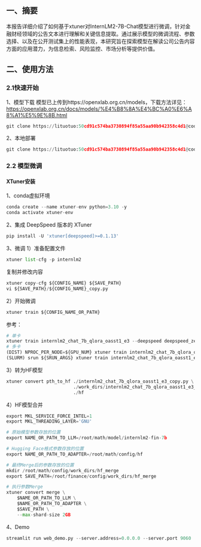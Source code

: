 ## 一、摘要

本报告详细介绍了如何基于xtuner对InternLM2-7B-Chat模型进行微调，针对金融财经领域的公告文本进行理解和关键信息提取。通过展示模型的微调流程、参数选择、以及在公开测试集上的性能表现，本研究旨在探索模型在解读公司公告内容方面的应用潜力，为信息检索、风险监控、市场分析等提供价值。

## 二、使用方法

### 2.1快速开始
1、模型下载
模型已上传到https://openxlab.org.cn/models，下载方法详见：https://openxlab.org.cn/docs/models/%E4%B8%8A%E4%BC%A0%E6%A8%A1%E5%9E%8B.html
```python
git clone https://lituotuo:50cd91c574ba3730894f85a55aa90b942358c4d1@code.openxlab.org.cn/lituotuo/FinAnnounceChat.git
```
2、本地部署
```python
git clone https://lituotuo:50cd91c574ba3730894f85a55aa90b942358c4d1@code.openxlab.org.cn/lituotuo/FinAnnounceChat.git
```
### 2.2 模型微调
#### XTuner安装
1、conda虚拟环境
``` python
conda create --name xtuner-env python=3.10 -y
conda activate xtuner-env
```
2、集成 DeepSpeed 版本的 XTuner
``` python
pip install -U 'xtuner[deepspeed]>=0.1.13'
```
3、微调
1）准备配置文件
``` python
xtuner list-cfg -p internlm2
```
复制并修改内容
``` python
xtuner copy-cfg ${CONFIG_NAME} ${SAVE_PATH}
vi ${SAVE_PATH}/${CONFIG_NAME}_copy.py
```
2）开始微调
``` python
xtuner train ${CONFIG_NAME_OR_PATH}
```
参考：
``` python
# 单卡
xtuner train internlm2_chat_7b_qlora_oasst1_e3 --deepspeed deepspeed_zero2
# 多卡
(DIST) NPROC_PER_NODE=${GPU_NUM} xtuner train internlm2_chat_7b_qlora_oasst1_e3 --deepspeed deepspeed_zero2
(SLURM) srun ${SRUN_ARGS} xtuner train internlm2_chat_7b_qlora_oasst1_e3 --launcher slurm --deepspeed deepspeed_zero2
```
3）转为HF模型
``` python
xtuner convert pth_to_hf ./internlm2_chat_7b_qlora_oasst1_e3_copy.py \
                         ./work_dirs/internlm2_chat_7b_qlora_oasst1_e3_copy/epoch_3.pth \
                         ./hf
```
4）HF模型合并
``` python
export MKL_SERVICE_FORCE_INTEL=1
export MKL_THREADING_LAYER='GNU'

# 原始模型参数存放的位置
export NAME_OR_PATH_TO_LLM=/root/math/model/internlm2-fin-7b

# Hugging Face格式参数存放的位置
export NAME_OR_PATH_TO_ADAPTER=/root/math/config/hf

# 最终Merge后的参数存放的位置
mkdir /root/math/config/work_dirs/hf_merge
export SAVE_PATH=/root/finance/config/work_dirs/hf_merge

# 执行参数Merge
xtuner convert merge \
    $NAME_OR_PATH_TO_LLM \
    $NAME_OR_PATH_TO_ADAPTER \
    $SAVE_PATH \
    --max-shard-size 2GB
```
4、Demo

``` python
streamlit run web_demo.py --server.address=0.0.0.0 --server.port 9060
```

